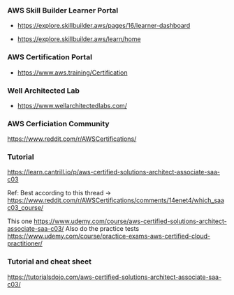 ### AWS Skill Builder Learner Portal

- https://explore.skillbuilder.aws/pages/16/learner-dashboard

- https://explore.skillbuilder.aws/learn/home

### AWS Certification Portal

- https://www.aws.training/Certification

### Well Architected Lab

- https://www.wellarchitectedlabs.com/

### AWS Cerficiation Community

https://www.reddit.com/r/AWSCertifications/

### Tutorial

https://learn.cantrill.io/p/aws-certified-solutions-architect-associate-saa-c03

Ref: Best according to this thread -> https://www.reddit.com/r/AWSCertifications/comments/14enet4/which_saac03_course/ 

This one https://www.udemy.com/course/aws-certified-solutions-architect-associate-saa-c03/ 
Also do the practice tests https://www.udemy.com/course/practice-exams-aws-certified-cloud-practitioner/ 

### Tutorial and cheat sheet

https://tutorialsdojo.com/aws-certified-solutions-architect-associate-saa-c03/